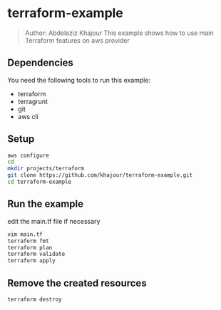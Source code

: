 # terraform-example
> Author: Abdelaziz Khajour
> This example shows how to use main Terraform features on aws provider


## Dependencies
You need the following tools to run this example:
* terraform
* terragrunt
* git
* aws cli

## Setup

```sh
aws configure
cd
mkdir projects/terraform
git clone https://github.com/khajour/terraform-example.git
cd terraform-example
```

## Run the example
edit the main.tf file if necessary

```sh
vim main.tf  
terraform fmt
terraform plan
terraform validate
terraform apply
```

## Remove the created resources
```sh
terraform destroy
```
